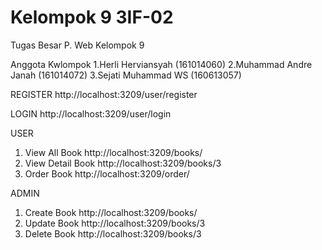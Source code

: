 # Kelompok 9 3IF-02
Tugas Besar P. Web Kelompok 9

Anggota Kwlompok
1.Herli Herviansyah (161014060)
2.Muhammad Andre Janah (161014072)
3.Sejati Muhammad WS (160613057)


REGISTER
http://localhost:3209/user/register

LOGIN
http://localhost:3209/user/login

USER 
1. View All Book
    http://localhost:3209/books/    
2. View Detail Book
    http://localhost:3209/books/3
3. Order Book
    http://localhost:3209/order/

ADMIN
1. Create Book
    http://localhost:3209/books/
2. Update Book
    http://localhost:3209/books/3
3. Delete Book
    http://localhost:3209/books/3

